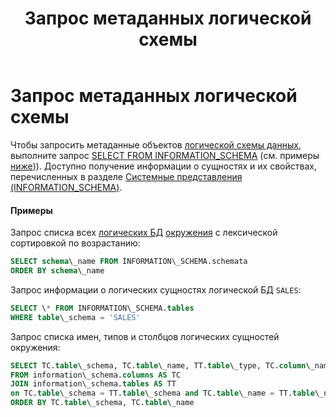 ﻿---
layout: default
title: Запрос метаданных логической схемы
nav_order: 12
parent: Управление схемой данных
grand_parent: Работа с системой
has_children: false
---

Запрос метаданных логической схемы
==================================

Чтобы запросить метаданные объектов [логической схемы данных](../../../Обзор_понятий_компонентов_и_связей/Основные_понятия/Логическая_схема_данных/Логическая_схема_данных.md), 
выполните запрос [SELECT FROM INFORMATION\_SCHEMA](../../../Справочная_информация/Запросы_SQLplus/SELECT_FROM_INFORMATION_SCHEMA/SELECT_FROM_INFORMATION_SCHEMA.md) 
(см. примеры [ниже](<LINK>))). Доступно получение информации о сущностях и их свойствах, перечисленных 
в разделе [Системные представления (INFORMATION\_SCHEMA)](../../../Справочная_информация/Системные_представления_(INFORMATION_SCHEMA)/Системные_представления_(INFORMATION_SCHEMA).md).

#### Примеры

Запрос списка всех [логических БД](../../../Обзор_понятий_компонентов_и_связей/Основные_понятия/Логическая_база_данных/Логическая_база_данных.md) 
[окружения](../../../Обзор_понятий_компонентов_и_связей/Основные_понятия/Окружение/Окружение.md) 
с лексической сортировкой по возрастанию:
```sql
SELECT schema\_name FROM INFORMATION\_SCHEMA.schemata
ORDER BY schema\_name
```
Запрос информации о логических сущностях логической БД `SALES`:
```sql
SELECT \* FROM INFORMATION\_SCHEMA.tables
WHERE table\_schema = 'SALES'
```
Запрос списка имен, типов и столбцов логических сущностей окружения:
```sql
SELECT TC.table\_schema, TC.table\_name, TT.table\_type, TC.column\_name
FROM information\_schema.columns AS TC
JOIN information\_schema.tables AS TT
on TC.table\_schema = TT.table\_schema and TC.table\_name = TT.table\_name
ORDER BY TC.table\_schema, TC.table\_name
```
